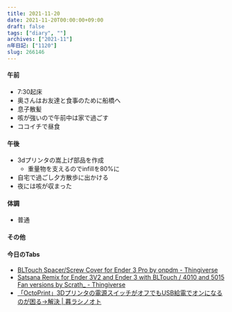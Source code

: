 ```yaml
---
title: 2021-11-20
date: 2021-11-20T00:00:00+09:00
draft: false
tags: ["diary", ""]
archives: ["2021-11"]
n年日記: ["1120"]
slug: 266146
---
```

#### 午前
- 7:30起床
- 奥さんはお友達と食事のために船橋へ
- 息子散髪
- 咳が強いので午前中は家で過ごす
- ココイチで昼食
#### 午後
- 3dプリンタの嵩上げ部品を作成
  - 重量物を支えるのでinfillを80%に
- 自宅で過ごし夕方散歩に出かける
- 夜には咳が収まった
#### 体調
- 普通
#### その他
#### 今日のTabs
- [BLTouch Spacer/Screw Cover for Ender 3 Pro by onpdm - Thingiverse](https://www.thingiverse.com/thing:3466223)
- [Satsana Remix for Ender 3V2 and Ender 3 with BLTouch / 4010 and 5015 Fan versions by Scrath_ - Thingiverse](https://www.thingiverse.com/thing:4647053)
- [「OctoPrint」3Dプリンタの電源スイッチがオフでもUSB給電でオンになるのが困る→解決 | 暮ラシノオト](https://kurashi-note.com/octoprint-usb/)
